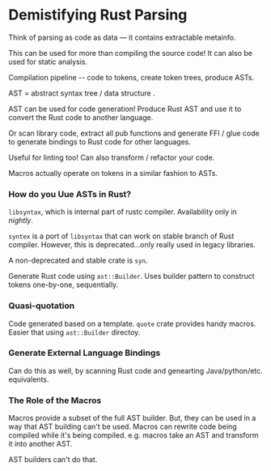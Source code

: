 # Demistifying Rust Parsing

Think of parsing as code as data &mdash; it contains extractable metainfo.

This can be used for more than compiling the source code! It can also be used for static analysis.

Compilation pipeline -- code to tokens, create token trees, produce ASTs.

AST = abstract syntax tree / data structure .

AST can be used for code generation! Produce Rust AST and use it to convert the Rust code to another language.

Or scan library code, extract all pub functions and generate FFI / glue code to generate bindings to Rust code for other languages.

Useful for linting too! Can also transform / refactor your code.

Macros actually operate on tokens in a similar fashion to ASTs. 

### How do you Uue ASTs in Rust?

`libsyntax`, which is internal part of rustc compiler. Availability only in _nightly_.

`syntex` is a port of `libsyntax` that can work on stable branch of Rust compiler. However, this is deprecated...only really used in legacy libraries.

A non-deprecated and stable crate is `syn`.

Generate Rust code using `ast::Builder`. Uses builder pattern to construct tokens one-by-one, sequentially.

### Quasi-quotation

Code generated based on a  template. `quote` crate provides handy macros. Easier that using `ast::Builder` directoy.

### Generate External Language Bindings

Can do this as well, by scanning Rust code and genearting Java/python/etc. equivalents.

### The Role of the Macros

Macros provide a subset of the full AST builder. But, they can be used in a way that AST building can't be used. Macros can rewrite code being compiled while it's being compiled. e.g. macros take an AST and transform it into another AST.

AST builders can't do that.
